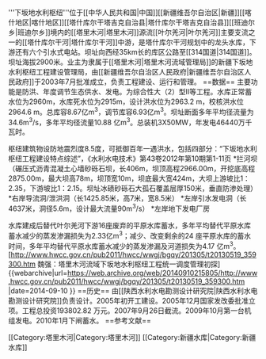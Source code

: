 '''下坂地水利枢纽'''位于[[中华人民共和国|中国]][[新疆维吾尔自治区|新疆]][[喀什地区|喀什地区]][[塔什库尔干塔吉克自治县|塔什库尔干塔吉克自治县]][[班迪尔乡|班迪尔乡]]境内的[[塔里木河|塔里木河]]源流[[叶尔羌河|叶尔羌河]]主要支流之一的[[塔什库尔干河|塔什库尔干河]]中游，是塔什库尔干河规划中的龙头水库，下游还有六个引水式电站。坝址向西经35km长的库区公路至[[314国道|314国道]]。坝址海拔2900米。业主为隶属于[[塔里木河|塔里木河流域管理局]]的新疆下坂地水利枢纽工程建设管理局，由[[新疆维吾尔自治区人民政府|新疆维吾尔自治区人民政府]]于2003年7月批准成立，负责工程建设、运行和管理。
==数据==
主要功能是防洪、年度调节生态供水、发电。为综合性大（2）型Ⅱ等工程。水库正常蓄水位为2960m，水库死水位为2915m，设计洪水位为2963.2 m，校核洪水位2964.6 m。总库容8.67亿m<sup>3</sup>，调节库容6.93亿m<sup>3</sup>。坝址断面多年平均径流量为34.6m<sup>3</sup>/s，多年平均径流量10.88 亿m<sup>3</sup>。总装机3X50MW，年发电46440万千瓦时。

枢纽建筑物设防地震烈度8.5度，可抵御百年一遇洪水，包括四部分：<ref>“下坂地水利枢纽工程建设特点综述”，《水利水电技术》第43卷2012年第10期第1-11页</ref>
*拦河坝（碾压式沥青混凝土心墙砂砾石坝，长406m，坝顶高程2966.00m，开挖底高程2875.00m，最大坝高78m，坝顶宽10m，坝底最大宽424m，大坝上游坡比1：2.35，下游坡比1：2.15。坝址冰碛砂砾石大孤石覆盖层厚150米，垂直防渗处理）
*右岸导流洞/泄洪洞（长1425.85米，高7米，宽8.5米）
*左岸引水发电洞（长4637米，洞径5.6m，设计最大流量90m<sup>3</sup>/s）
*左岸地下发电厂房

水库建成后替代叶尔羌河下游16座废弃的平原水库蓄水，多年平均替代平原水库蓄水减少的蒸发渗漏损失为2.33亿m<sup>3</sup>；减少、改变剩余的24 座平原水库的蓄水时间，多年平均替代平原水库蓄水减少的蒸发渗漏及河道损失为4.17 亿m<sup>3</sup>。<ref>[http://www.hwcc.gov.cn/pub2011/hwcc/wwgj/bgqy/201305/t20130519_359300.htm 魏强：塔里木河流域下坂地水利枢纽工程统一调度管理初探] {{webarchive|url=https://web.archive.org/web/20140910215805/http://www.hwcc.gov.cn/pub2011/hwcc/wwgj/bgqy/201305/t20130519_359300.htm |date=2014-09-10 }}</ref>
==历史==
由[[陕西水利水电勘测设计研究院|陕西水利水电勘测设计研究院]]负责设计。2005年初开工建设。2005年12月国家发改委批准立项。工程总投资193802.82 万元。2007年9月26日截流。2009年10月第一台机组发电。2010年1月下闸蓄水。
==参考文献==
<references/>

[[Category:塔里木河|Category:塔里木河]]
[[Category:新疆水库|Category:新疆水库]]
